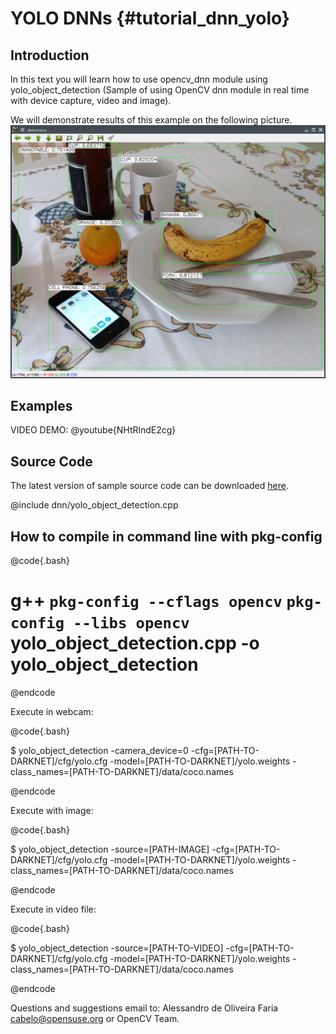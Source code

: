 YOLO DNNs  {#tutorial_dnn_yolo}
===============================

Introduction
------------

In this text you will learn how to use opencv_dnn module using yolo_object_detection (Sample of using OpenCV dnn module in real time with device capture, video and image).

We will demonstrate results of this example on the following picture.
![Picture example](images/yolo.jpg)

Examples
--------

VIDEO DEMO:
@youtube{NHtRlndE2cg}

Source Code
-----------

The latest version of sample source code can be downloaded [here](https://github.com/opencv/opencv/blob/master/samples/dnn/yolo_object_detection.cpp).

@include dnn/yolo_object_detection.cpp

How to compile in command line with pkg-config
----------------------------------------------

@code{.bash}

# g++ `pkg-config --cflags opencv` `pkg-config --libs opencv` yolo_object_detection.cpp -o yolo_object_detection

@endcode

Execute in webcam:

@code{.bash}

$ yolo_object_detection -camera_device=0  -cfg=[PATH-TO-DARKNET]/cfg/yolo.cfg -model=[PATH-TO-DARKNET]/yolo.weights   -class_names=[PATH-TO-DARKNET]/data/coco.names

@endcode

Execute with image:

@code{.bash}

$ yolo_object_detection -source=[PATH-IMAGE]  -cfg=[PATH-TO-DARKNET]/cfg/yolo.cfg -model=[PATH-TO-DARKNET]/yolo.weights   -class_names=[PATH-TO-DARKNET]/data/coco.names

@endcode

Execute in video file:

@code{.bash}

$ yolo_object_detection -source=[PATH-TO-VIDEO] -cfg=[PATH-TO-DARKNET]/cfg/yolo.cfg -model=[PATH-TO-DARKNET]/yolo.weights   -class_names=[PATH-TO-DARKNET]/data/coco.names

@endcode

Questions and suggestions email to: Alessandro de Oliveira Faria cabelo@opensuse.org or OpenCV Team.
